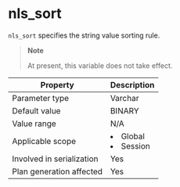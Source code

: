 nls_sort
=============================
<!-- # docslug#/oceanbase-database/oceanbase-database/V4.0.0/nls_sort-1-2 -->
`nls_sort` specifies the string value sorting rule.

> **Note**
>
> At present, this variable does not take effect.

| **Property** | **Description** |
|----------|------------------------------------------------------------------------------------------------------------|
| Parameter type | Varchar |
| Default value | BINARY |
| Value range | N/A |
| Applicable scope | <li> Global   <li> Session |
| Involved in serialization | Yes |
| Plan generation affected | Yes |
